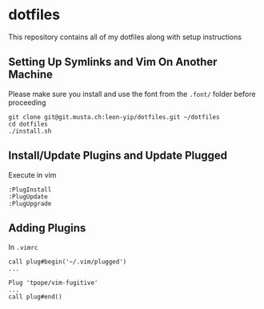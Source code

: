 # dotfiles

This repository contains all of my dotfiles along with setup instructions

## Setting Up Symlinks and Vim On Another Machine

Please make sure you install and use the font from the `.font/` folder before proceeding

    git clone git@git.musta.ch:leon-yip/dotfiles.git ~/dotfiles
    cd dotfiles
    ./install.sh

## Install/Update Plugins and Update Plugged

Execute in vim

    :PlugInstall
    :PlugUpdate
    :PlugUpgrade

## Adding Plugins

In `.vimrc`

    call plug#begin('~/.vim/plugged')
    ...

    Plug 'tpope/vim-fugitive'
    ...
    call plug#end()
